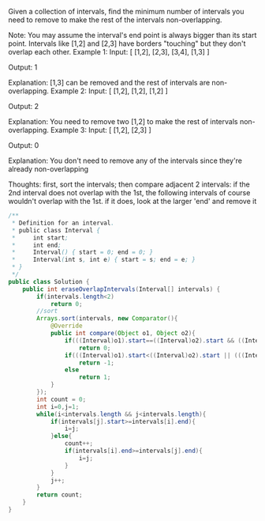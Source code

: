 Given a collection of intervals, find the minimum number of intervals you need to remove to make the rest of the intervals non-overlapping.

Note:
You may assume the interval's end point is always bigger than its start point.
Intervals like [1,2] and [2,3] have borders "touching" but they don't overlap each other.
Example 1:
Input: [ [1,2], [2,3], [3,4], [1,3] ]

Output: 1

Explanation: [1,3] can be removed and the rest of intervals are non-overlapping.
Example 2:
Input: [ [1,2], [1,2], [1,2] ]

Output: 2

Explanation: You need to remove two [1,2] to make the rest of intervals non-overlapping.
Example 3:
Input: [ [1,2], [2,3] ]

Output: 0

Explanation: You don't need to remove any of the intervals since they're already non-overlapping

Thoughts: 
first, sort the intervals; then compare adjacent 2 intervals:
if the 2nd interval does not overlap with the 1st, the following intervals of course wouldn't overlap with the 1st.
if it does, look at the larger 'end' and remove it
```java
/**
 * Definition for an interval.
 * public class Interval {
 *     int start;
 *     int end;
 *     Interval() { start = 0; end = 0; }
 *     Interval(int s, int e) { start = s; end = e; }
 * }
 */
public class Solution {
    public int eraseOverlapIntervals(Interval[] intervals) {
        if(intervals.length<2)
            return 0;
        //sort
        Arrays.sort(intervals, new Comparator(){
            @Override
            public int compare(Object o1, Object o2){
                if(((Interval)o1).start==((Interval)o2).start && ((Interval)o1).end==((Interval)o2).end)
                    return 0;
                if(((Interval)o1).start<((Interval)o2).start || (((Interval)o1).start==((Interval)o2).start && ((Interval)o1).end<((Interval)o2).end))
                    return -1;
                else 
                    return 1;
            }
        });
        int count = 0;
        int i=0,j=1;
        while(i<intervals.length && j<intervals.length){
            if(intervals[j].start>=intervals[i].end){
                i=j;
            }else{
                count++;
                if(intervals[i].end>=intervals[j].end){
                    i=j;
                }
            }
            j++;
        }
        return count;
    }
}
```
